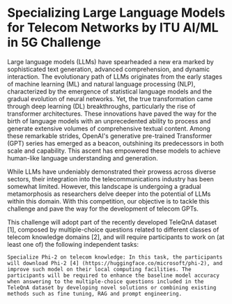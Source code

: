 # Specializing Large Language Models for Telecom Networks by ITU AI/ML in 5G Challenge

Large language models (LLMs) have spearheaded a new era marked by sophisticated text generation, advanced comprehension, and dynamic interaction. The evolutionary path of LLMs originates from the early stages of machine learning (ML) and natural language processing (NLP), characterized by the emergence of statistical language models and the gradual evolution of neural networks. Yet, the true transformation came through deep learning (DL) breakthroughs, particularly the rise of transformer architectures. These innovations have paved the way for the birth of language models with an unprecedented ability to process and generate extensive volumes of comprehensive textual content. Among these remarkable strides, OpenAI's generative pre-trained Transformer (GPT) series has emerged as a beacon, outshining its predecessors in both scale and capability. This ascent has empowered these models to achieve human-like language understanding and generation.

While LLMs have undeniably demonstrated their prowess across diverse sectors, their integration into the telecommunications industry has been somewhat limited. However, this landscape is undergoing a gradual metamorphosis as researchers delve deeper into the potential of LLMs within this domain. With this competition, our objective is to tackle this challenge and pave the way for the development of telecom GPTs.

This challenge will adopt part of the recently developed TeleQnA dataset [1], composed by multiple-choice questions related to different classes of telecom knowledge domains [2], and will require participants to work on (at least one of) the following independent tasks:

    Specialize Phi-2 on telecom knowledge: In this task, the participants will download Phi-2 [4] (https://huggingface.co/microsoft/phi-2), and improve such model on their local computing facilities. The participants will be required to enhance the baseline model accuracy when answering to the multiple-choice questions included in the TeleQnA dataset by developing novel solutions or combining existing methods such as fine tuning, RAG and prompt engineering.
